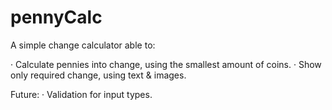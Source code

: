 # pennyCalc

A simple change calculator able to:

· Calculate pennies into change, using the smallest amount of coins.
· Show only required change, using text & images.

Future:
· Validation for input types.
